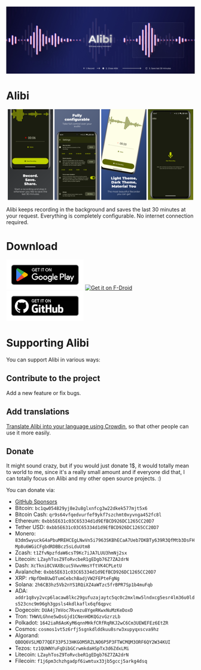 ![Alibi, Witness every moment](readme_content/banner.webp)

# Alibi

<p float="left" align="center">
    <img src="fastlane/metadata/android/en-US/images/phoneScreenshots/01.png" width="24%" />
    <img src="fastlane/metadata/android/en-US/images/phoneScreenshots/02.png" width="24%" />
    <img src="fastlane/metadata/android/en-US/images/phoneScreenshots/03.png" width="24%" />
    <img src="fastlane/metadata/android/en-US/images/phoneScreenshots/04.png" width="24%" />
</p>

Alibi keeps recording in the background and saves the last 30 minutes at your request.
Everything is completely configurable. No internet connection required.

# Download

[<img src="readme_content/google-play-badge.png" alt="Get it on Google Play" height="80">](https://play.google.com/store/apps/details?id=app.myzel394.alibi)
[<img src="https://fdroid.gitlab.io/artwork/badge/get-it-on.png" alt="Get it on F-Droid" height="80">](https://f-droid.org/packages/app.myzel394.alibi)
[<img src="readme_content/github-badge.webp" alt="Get it on GitHub" height="80">](https://github.com/Myzel394/Alibi/releases)

# Supporting Alibi

You can support Alibi in various ways:

## Contribute to the project

Add a new feature or fix bugs.

## Add translations

[Translate Alibi into your language using Crowdin](https://crowdin.com/project/alibi), so that other
people can use it more easily.

## Donate

It might sound crazy, but if you would just donate 1$, it would totally mean to world to me, since
it's a really small amount and if everyone did that, I can totally focus on Alibi and my other open
source projects. :)

You can donate via:

* [GitHub Sponsors](https://github.com/sponsors/Myzel394)
* Bitcoin: `bc1qw054829yj8e2u8glxnfcg3w22dkek577mjt5x6`
* Bitcoin Cash: `qr9s64vfqedvurfef9ykf7szchmt0xyvnga452fc8l`
* Ethereum: `0xbb5E631c03C65334d1d9EfBCD926DC1265CC20D7`
* Tether USD: `0xbb5E631c03C65334d1d9EfBCD926DC1265CC20D7`
* Monero: `83dm5wyuckG4aPbuMREHCEgLNwVn5i7963SKBhECaA7Ueb7DKBTy639R3QfMtb3DsFHMp8u6WGiCFgbdRDBBcz5sLduUtm8`
* Zcash: `t1ZfvNpzfdaW6csT9Kc7iJA7LUU3hmNj2sx`
* Litecoin: `LZayhTosZ9ToRvcbeR1gEDgb76Z7ZA2drN`
* Dash: `XcTkni8CVAXBcuc5VwvHmsYftVK4CPLetU`
* Avalanche: `0xbb5E631c03C65334d1d9EfBCD926DC1265CC20D7`
* XRP: `rNpfDm8UwDTumCebchBadjVW2FEPteFgNg`
* Solana: `2h6CB3hz5Vb2nYS1RQiXZ4aWTzc5frBPR7Sp1b4muFqb`
* ADA: `addr1q8vy2vcp6lacaw8lkc29gufuzajaytc5qc0c2mxlmw5lndxcg5esr4lm36u0lds523cnc9m96gh3gpsls4kdlkaflx6qf6qpvc`
* Dogecoin: `DUA4j7mVoc7Rvezu8YgeRKwxNuMzKeDoxD`
* Tron: `THWVLGhne5wDsGjd1CNenHDKQGzvGzrzLb`
* Polkadot: `1642iaR6AoKyM6qnnMHkfCRfRqRKJ2wC6Cm3UEWEFEz6EtZR`
* Cosmos: `cosmos1vt5z6rfj5sgnkdlddkuu8srw3xupyqxscva9hz`
* Algorand: `QBOQ6VSLMD77QEF33P5J3HKGOM5RZLNO6P5P3FTWCMQM3ORF6QY2W34KUI`
* Tezos: `tz1QUWNYuFqDibGCrwmkdaHSpTx3d6ZdxLMi`
* Litecoin: `LZayhTosZ9ToRvcbeR1gEDgb76Z7ZA2drN`
* Filecoin: `f1j6pm3chzhgadpf6iwmtux33jb5gccj5arkg4dsq`
